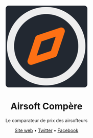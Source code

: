 <p align="center">
    <img src="/profile/logo_dark_256.png?raw=true">
</p>

<h1 align="center">
    Airsoft Compère
</h1>

<p align="center">
    Le comparateur de prix des airsofteurs
</p>

<p align="center">
    <a href="https://airsoft-compere.fr/">Site web</a> • <a href="https://twitter.com/AirsoftCompere">Twitter</a> • <a href="https://www.facebook.com/AirsoftCompere">Facebook</a>
</p>